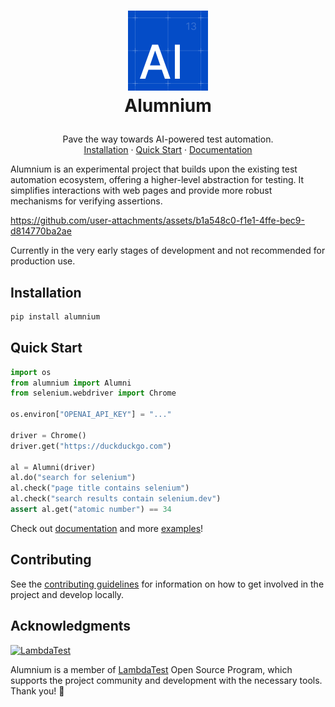 <h1>
    <p align="center">
        <img src="https://raw.githubusercontent.com/alumnium-hq/alumnium.github.io/efb2afaf0ced7ec07c241445e7b381914281edaf/src/assets/logo.svg" height="128" alt="Logo" />
        <br />
        Alumnium
    </p>
</h1>
<p align="center">
    Pave the way towards AI-powered test automation.
    <br />
    <a href="#installation">Installation</a>
    ·
    <a href="#quick-start">Quick Start</a>
    ·
    <a href="https://alumnium.ai/docs/">Documentation</a>
</p>

Alumnium is an experimental project that builds upon the existing test automation ecosystem, offering a higher-level abstraction for testing. It simplifies interactions with web pages and provide more robust mechanisms for verifying assertions.

https://github.com/user-attachments/assets/b1a548c0-f1e1-4ffe-bec9-d814770ba2ae

Currently in the very early stages of development and not recommended for production use.

## Installation

```bash
pip install alumnium
```

## Quick Start

```python
import os
from alumnium import Alumni
from selenium.webdriver import Chrome

os.environ["OPENAI_API_KEY"] = "..."

driver = Chrome()
driver.get("https://duckduckgo.com")

al = Alumni(driver)
al.do("search for selenium")
al.check("page title contains selenium")
al.check("search results contain selenium.dev")
assert al.get("atomic number") == 34
```

Check out [documentation][1] and more [examples][2]!

## Contributing

See the [contributing guidelines][4] for information on how to get involved in the project and develop locally.

## Acknowledgments

[![LambdaTest](https://www.lambdatest.com/resources/images/logos/logo.svg)][5]

Alumnium is a member of [LambdaTest][5] Open Source Program, which supports the project community and development with
the necessary tools. Thank you! 💚



[1]: https://alumnium.ai/docs/
[2]: examples/
[3]: https://alumnium.ai/docs/getting-started/configuration/
[4]: ./CONTRIBUTING.md
[5]: https://www.lambdatest.com/
